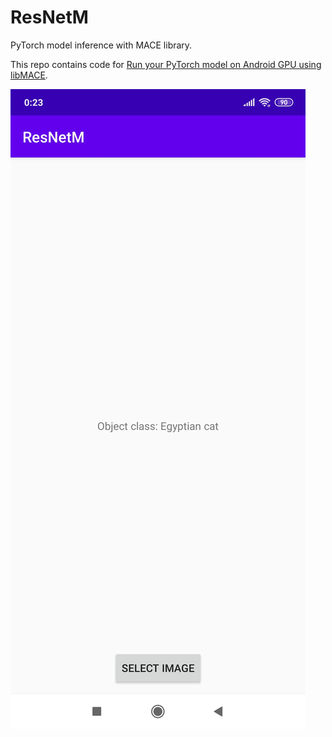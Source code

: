 # ResNetM

PyTorch model inference with MACE library.

This repo contains code for [Run your PyTorch model on Android GPU using libMACE](https://medium.com/@v.hramchenko/run-your-pytorch-model-on-android-gpu-using-libmace-7e43f623d95c).

![screenshot](screenshot.jpg)

